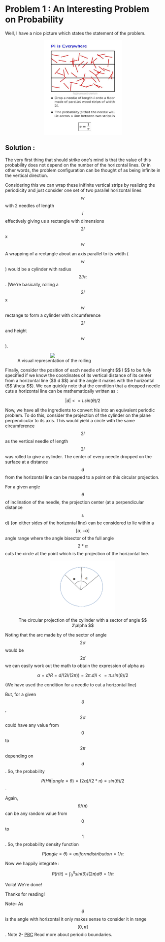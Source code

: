 # Problem 1 : An Interesting Problem on Probability

Well, I have a nice picture which states the statement of the problem.

<center><img style=" display: block; margin-left: auto; margin-right: auto;width: 50%;" src="../assets/prob1.jpg"></center>

## Solution :

The very first thing that should strike one's mind is that the value of this probability does not depend on the number of the horizontal lines. Or in other words, the problem configuration can be thought of as being infinite in the vertical direction.

Considering this we can wrap these inifinite vertical strips by realizing the periodicity and just consider one set of two parallel horizontal lines $$w$$ with 2 needles of length $$l$$ effectively giving us a rectangle with dimensions $$2l$$ x $$w$$ 

A wrapping of a rectangle about an axis parallel to its width ($$w$$) would be a cylinder with radius $$ 2l/\pi $$. (We're basically, rolling a $$2l$$ x $$w$$ rectange to form a cylinder with circumference $$2l$$ and height $$w$$).
<figure>
<center><img style=" display: block; margin-left: auto; margin-right: auto;width: 50%;" src="../assets/prob1_fig2.png"></center>
<figcaption> A visual representation of the rolling </figcaption>
</figure>
Finally, consider the position of each needle of lenght $$ l $$ to be fully specified if we know the coordinates of its vertical distance of its center from a horizontal line ($$ d $$) and the angle it makes with the horizontal ($$ \theta $$). We can quickly note that the condition that a dropped needle cuts a horizontal line can be mathematically written as :

$$ \lvert d \rvert <= l.sin(\theta)/2 $$

Now, we have all the ingredients to convert his into an equivalent periodic problem. To do this, consider the projection of the cylinder on the plane perpendicular to its axis. This would yield a circle with the same circumference $$ 2l $$ as the vertical needle of length $$ 2l $$ was rolled to give a cylinder. The center of every needle dropped on the surface at a distance $$ d $$ from the horizontal line can be mapped to a point on this circular projection.

For a given angle $$\theta$$ of inclination of the needle, the projection center (at a perpendicular distance $$ \pm $$ d) {on either sides of the horizontal line} can be considered to lie within a $$ [\alpha, -\alpha] $$ angle range where the angle bisector of the full angle $$ 2*\alpha $$ cuts the circle at the point which is the projection of the horizontal line.
<figure>
<center><img style=" display: block; margin-left: auto; margin-right: auto;width: 50%;" src="../assets/prob1_fig.png">
<figcaption>The circular projection of the cylinder with a sector of angle $$ 2\alpha $$</figcaption>
</center>
</figure>

Noting that the arc made by of the sector of angle $$ 2\alpha $$ would be $$ 2d $$ we can easily work out the math to obtain the expression of alpha as 

$$ \alpha = d/R = d/(2l/(2\pi)) = 2\pi.d/l <= \pi.sin(\theta)/2 $$ 

(We have used the condition for a needle to cut a horizontal line)

But, for a given $$ \theta $$, $$ 2\alpha $$ could have any value from $$ 0 $$ to $$ 2\pi $$ depending on $$ d $$. So, the probability 

$$ P(Hit \lvert angle=\theta) = (2\alpha)/(2*\pi) = sin(\theta)/2 $$. 

Again, $$ \theta/(\pi) $$ can be any random value from $$ 0 $$ to $$ 1 $$. So, the probability density function 

$$ P(angle = \theta) = uniform distribution = 1/\pi $$ 

Now we happily integrate :

$$ P(Hit) = \int_{0}^{\pi} sin(\theta)/(2\pi) d\theta = 1/\pi $$

Voila! We're done!

Thanks for reading!

Note- As $$ \theta $$ is the angle with horizontal it only makes sense to consider it in range $$ [0,\pi] $$.
Note 2- [PBC](https://en.wikipedia.org/wiki/Periodic_boundary_conditions) Read more about periodic boundaries.

